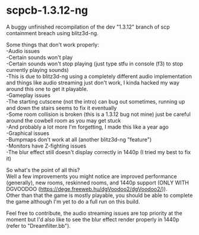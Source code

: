 # scpcb-1.3.12-ng
A buggy unfinished recompilation of the dev "1.3.12" branch of scp containment breach using blitz3d-ng.

Some things that don't work properly:\
-Audio issues\
  -Certain sounds won't play\
  -Certain sounds won't stop playing (just type stfu in console (f3) to stop currently playing sounds)\
  -This is due to blitz3d-ng using a completely different audio implementation and things like audio streaming just don't work, I kinda hacked my way around this one to get it playable.\
-Gameplay issues\
  -The starting cutscene (not the intro) can bug out sometimes, running up and down the stairs seems to fix it eventually\
  -Some room collision is broken (this is a 1.3.12 bug not mine) just be careful around the cowbell room as you may get stuck\
  -And probably a lot more I'm forgetting, I made this like a year ago\
-Graphical issues\
  -Bumpmaps don't work at all (another blitz3d-ng "feature")\
  -Monitors have Z-fighting issues\
  -The blur effect still doesn't display correctly in 1440p (I tried my best to fix it)

So what's the point of all this?\
Well a few improvements you might notice are improved performance (generally), new rooms, reskinned rooms, and 1440p support (ONLY WITH DGVOODOO (https://dege.freeweb.hu/dgVoodoo2/dgVoodoo2/)).\
Other than that the game is mostly playable, you should be able to complete the game although I'm yet to do a full run on this build.

Feel free to contribute, the audio streaming issues are top priority at the moment but I'd also like to see the blur effect render properly in 1440p (refer to "Dreamfilter.bb").
